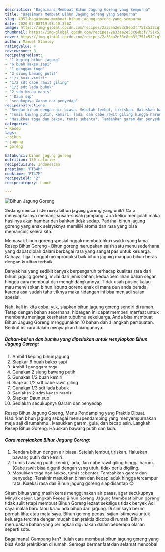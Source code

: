 ```yaml
---
description: "Bagaimana Membuat Bihun Jagung Goreng yang Sempurna"
title: "Bagaimana Membuat Bihun Jagung Goreng yang Sempurna"
slug: 4952-bagaimana-membuat-bihun-jagung-goreng-yang-sempurna
date: 2020-07-08T19:08:40.356Z
image: https://img-global.cpcdn.com/recipes/2a33aa2e53c8eb3f/751x532cq70/bihun-jagung-goreng-foto-resep-utama.jpg
thumbnail: https://img-global.cpcdn.com/recipes/2a33aa2e53c8eb3f/751x532cq70/bihun-jagung-goreng-foto-resep-utama.jpg
cover: https://img-global.cpcdn.com/recipes/2a33aa2e53c8eb3f/751x532cq70/bihun-jagung-goreng-foto-resep-utama.jpg
author: Manuel Stanley
ratingvalue: 4
reviewcount: 8
recipeingredient:
- "1 keping bihun jagung"
- "6 buah bakso sapi"
- "1 genggam toge"
- "2 siung bawang putih"
- "1/2 buah kemiri"
- "1/2 sdt cabe rawit giling"
- "1/3 sdt lada bubuk"
- "2 sdm kecap manis"
- " Daun sup"
- "secukupnya Garam dan penyedap"
recipeinstructions:
- "Rendam bihun dengan air biasa. Setelah lembut, tiriskan. Haluskan bawang putih dan kemiri."
- "Tumis bawang putih, kemiri, lada, dan cabe rawit giling hingga harum. (Cabe rawit bisa diganti dengan yang utuh, tidak perlu digiling."
- "Masukkan toga dan bakso, tumis sebentar. Tambahkan garam dan penyedap. Terakhir masukkan bihun dan kecap, aduk hingga tercampur rata. Koreksi rasa dan Bihun jagung goreng siap disantap 😊"
categories:
- Resep
tags:
- bihun
- jagung
- goreng

katakunci: bihun jagung goreng 
nutrition: 130 calories
recipecuisine: Indonesian
preptime: "PT34M"
cooktime: "PT47M"
recipeyield: "2"
recipecategory: Lunch

---
```



![Bihun Jagung Goreng](https://img-global.cpcdn.com/recipes/2a33aa2e53c8eb3f/751x532cq70/bihun-jagung-goreng-foto-resep-utama.jpg)

Sedang mencari ide resep bihun jagung goreng yang unik? Cara menyiapkannya memang susah-susah gampang. Jika keliru mengolah maka hasilnya akan hambar dan bahkan tidak sedap. Padahal bihun jagung goreng yang enak selayaknya memiliki aroma dan rasa yang bisa memancing selera kita.

Memasak bihun goreng spesial nggak membutuhkan waktu yang lama. Resep Bihun Goreng - Bihun goreng merupakan salah satu menu sederhana yang dapat diolah dalam berbagai rasa yang sangat pas untuk keluarga. Cahaya Tiga Tunggal memproduksi baik bihun jagung maupun bihun beras dengan kualitas terbaik.

Banyak hal yang sedikit banyak berpengaruh terhadap kualitas rasa dari bihun jagung goreng, mulai dari jenis bahan, kedua pemilihan bahan segar hingga cara membuat dan menghidangkannya. Tidak usah pusing kalau mau menyiapkan bihun jagung goreng enak di mana pun anda berada, karena asal sudah tahu triknya maka hidangan ini bisa menjadi sajian spesial.


Nah, kali ini kita coba, yuk, siapkan bihun jagung goreng sendiri di rumah. Tetap dengan bahan sederhana, hidangan ini dapat memberi manfaat untuk membantu menjaga kesehatan tubuhmu sekeluarga. Anda bisa membuat Bihun Jagung Goreng menggunakan 10 bahan dan 3 langkah pembuatan. Berikut ini cara dalam menyiapkan hidangannya.

<!--inarticleads1-->

##### Bahan-bahan dan bumbu yang diperlukan untuk menyiapkan Bihun Jagung Goreng:

1. Ambil 1 keping bihun jagung
1. Siapkan 6 buah bakso sapi
1. Ambil 1 genggam toge
1. Gunakan 2 siung bawang putih
1. Gunakan 1/2 buah kemiri
1. Siapkan 1/2 sdt cabe rawit giling
1. Gunakan 1/3 sdt lada bubuk
1. Sediakan 2 sdm kecap manis
1. Siapkan  Daun sup
1. Sediakan secukupnya Garam dan penyedap


Resep Bihun Jagung Goreng, Menu Pendamping yang Praktis Dibuat. Hadirkan bihun jagung sebagai menu pendamping yang menyempurnakan meja saji di rumahmu.. Masukkan garam, gula, dan kecap asin. Langkah Resep Bihun Goreng: Haluskan bawang putih dan lada. 

<!--inarticleads2-->

##### Cara menyiapkan Bihun Jagung Goreng:

1. Rendam bihun dengan air biasa. Setelah lembut, tiriskan. Haluskan bawang putih dan kemiri.
1. Tumis bawang putih, kemiri, lada, dan cabe rawit giling hingga harum. (Cabe rawit bisa diganti dengan yang utuh, tidak perlu digiling.
1. Masukkan toga dan bakso, tumis sebentar. Tambahkan garam dan penyedap. Terakhir masukkan bihun dan kecap, aduk hingga tercampur rata. Koreksi rasa dan Bihun jagung goreng siap disantap 😊


Siram bihun yang masih keras menggunakan air panas, agar secukupnya Minyak sayur. Langkah Resep Bihun Goreng Jagung Membuat bihun goreng tidak sulit tetapi membuat Bihun Goreng lezaat sekaligus tidak benyek Aci saya malah baru tahu kalau ada bihun dari jagung. Di sini saya belum pernah lihat atau mata saya. Bihun goreng pedas, sajian istimewa untuk keluarga tercinta dengan mudah dan praktis dicoba di rumah. Bihun merupakan bahan yang seringkali digunakan dalam beberapa olahan seperti soto. 

Bagaimana? Gampang kan? Itulah cara membuat bihun jagung goreng yang bisa Anda praktikkan di rumah. Semoga bermanfaat dan selamat mencoba!
